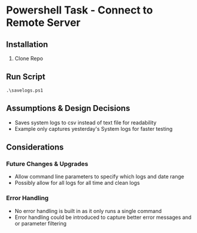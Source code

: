 # Powershell Task - Connect to Remote Server
## Installation
1. Clone Repo
## Run Script
```
.\savelogs.ps1
```
## Assumptions & Design Decisions
* Saves system logs to csv instead of text file for readability
* Example only captures yesterday's System logs for faster testing
## Considerations
### Future Changes & Upgrades
* Allow command line parameters to specify which logs and date range
* Possibly allow for all logs for all time and clean logs
### Error Handling
* No error handling is built in as it only runs a single command
* Error handling could be introduced to capture better error messages and or parameter filtering
